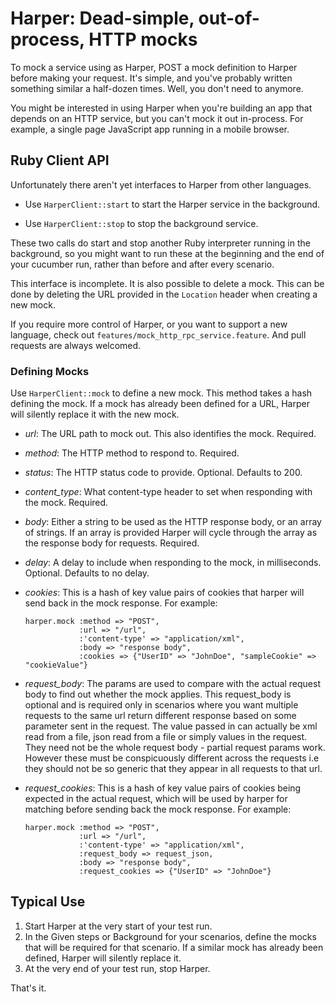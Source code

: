 # Harper: Dead-simple, out-of-process, HTTP mocks

To mock a service using as Harper, POST a mock definition to Harper
before making your request. It's simple, and you've probably written
something similar a half-dozen times. Well, you don't need to anymore.

You might be interested in using Harper when you're building an app
that depends on an HTTP service, but you can't mock it out
in-process. For example, a single page JavaScript app running in a
mobile browser.

## Ruby Client API

Unfortunately there aren't yet interfaces to Harper from other languages.

* Use `HarperClient::start` to start the Harper service in the
  background.

* Use `HarperClient::stop` to stop the background service.

These two calls do start and stop another Ruby interpreter running in
the background, so you might want to run these at the beginning and
the end of your cucumber run, rather than before and after every
scenario.

This interface is incomplete. It is also possible to delete a
mock. This can be done by deleting the URL provided in the `Location`
header when creating a new mock.

If you require more control of Harper, or you want to support a new
language, check out `features/mock_http_rpc_service.feature`. And pull
requests are always welcomed.

### Defining Mocks

Use `HarperClient::mock` to define a new mock. This method takes a
hash defining the mock. If a mock has already been defined for a URL,
Harper will silently replace it with the new mock.

* *url*: The URL path to mock out. This also identifies the mock. Required.
* *method*: The HTTP method to respond to. Required.

* *status*: The HTTP status code to provide. Optional. Defaults to 200.
* *content_type*: What content-type header to set when responding with
  the mock. Required.
* *body*: Either a string to be used as the HTTP response body, or an
  array of strings. If an array is provided Harper will cycle through
  the array as the response body for requests. Required.

* *delay*: A delay to include when responding to the mock,
  in milliseconds. Optional. Defaults to no delay.

* *cookies*: This is a hash of key value pairs of cookies that harper will
  send back in the mock response. For example:

      harper.mock :method => "POST",
                  :url => "/url",
                  :'content-type' => "application/xml",
                  :body => "response body",
                  :cookies => {"UserID" => "JohnDoe", "sampleCookie" => "cookieValue"}

* *request_body*: The params are used to compare with the actual request
  body to find out whether the mock applies. This request_body is
  optional and is required only in scenarios where you want multiple
  requests to the same url return different response based on some
  parameter sent in the request. The value passed in can actually be xml
  read from a file, json read from a file or simply values in the request.
  They need not be the whole request body - partial request params work.
  However these must be conspicuously different across the requests i.e
  they should not be so generic that they appear in all requests to
  that url.

* *request_cookies*: This is a hash of key value pairs of cookies being
  expected in the actual request, which will be used by harper for matching
  before sending back the mock response. For example:

      harper.mock :method => "POST",
                  :url => "/url",
                  :'content-type' => "application/xml",
                  :request_body => request_json,
                  :body => "response body",
                  :request_cookies => {"UserID" => "JohnDoe"}

## Typical Use

1. Start Harper at the very start of your test run.
2. In the Given steps or Background for your scenarios, define the
mocks that will be required for that scenario. If a similar mock has
already been defined, Harper will silently replace it.
3. At the very end of your test run, stop Harper.

That's it.

